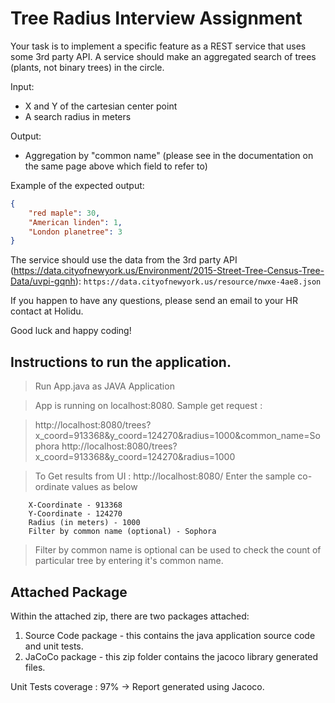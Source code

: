 # Tree Radius Interview Assignment

Your task is to implement a specific feature as a REST service that uses some 3rd party API.
A service should make an aggregated search of trees (plants, not binary trees) in the circle.

Input:
  - X and Y of the cartesian center point
  - A search radius in meters

Output:
  - Aggregation by "common name" (please see in the documentation on the same page above which field to refer to)

Example of the expected output:
```json
{
    "red maple": 30,
    "American linden": 1,
    "London planetree": 3
}
```

The service should use the data from the 3rd party API (https://data.cityofnewyork.us/Environment/2015-Street-Tree-Census-Tree-Data/uvpi-gqnh): `https://data.cityofnewyork.us/resource/nwxe-4ae8.json`

If you happen to have any questions, please send an email to your HR contact at Holidu.

Good luck and happy coding!


## Instructions to run the application.

> Run App.java as JAVA Application

> App is running on localhost:8080. Sample get request :

>	http://localhost:8080/trees?x_coord=913368&y_coord=124270&radius=1000&common_name=Sophora
>	http://localhost:8080/trees?x_coord=913368&y_coord=124270&radius=1000
    
> To Get results from UI :
	http://localhost:8080/
    Enter the sample co-ordinate values	as below
    	
    	X-Coordinate - 913368
    	Y-Coordinate - 124270
    	Radius (in meters) - 1000 
    	Filter by common name (optional) - Sophora
    
> Filter by common name is optional can be used to check the count of particular tree by entering it's common name.


## Attached Package
Within the attached zip, there are two packages attached:

1. Source Code package - this contains the java application source code and unit tests.
2. JaCoCo package - this zip folder contains the jacoco library generated files.  
 
 
Unit Tests coverage : 97% -> Report generated using Jacoco. 
 	
   